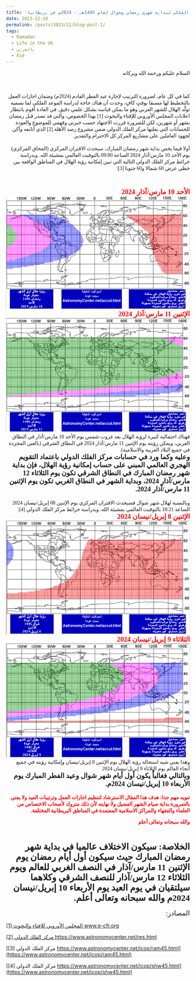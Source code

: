 ```yaml
---
title: 'الحساب الفلكي لبداية شهري رمضان وشوال لعام 1445هـ - 2024م في بريطانيا'
date: 2023-12-20
permalink: /posts/2023/12/blog-post-1/
tags:
  - Ramadan
  - Life in the UK
  - بالعربي
  - Eid
---
```

<div dir="rtl"><span style="font-family:Tahoma;">
السلام عليكم ورحمة الله وبركاته

</span></div>
<br>
<div dir="rtl"><span style="font-family:Tahoma;">
كما في كل عام، لضرورة الترتيب لإجازة عيد الفطر القادم (2024م) وضمان اجازات العمل بالتخطيط لها مسبقا بوقتٍ كافٍ، وجدت أن هناك حاجة لدراسة الموعد الفلكي لما نسميه تولّد الهلال للشهر العربي وهو ما يمكن قياسه بشكل علمي دقيق. في العادة أقوم بانتظار اعلانات المجلس الأوروبي للإفتاء والبحوث [1] بهذا الخصوص، والتي قد تصدر قبل رمضان بشهر أو شهرين، لكن للضرورة قررت الاجتهاد حسب خبرتي وفهمي للموضوع والعودة للحسابات التي يعلنها مركز الفلك الدولي ضمن مشروع رصد الأهلة [2] الذي أتابعه وأكن لجهود العاملين على مشاريع المركز كل الاحترام والتقدير.
</span></div>
<br>
<div dir="rtl"><span style="font-family:Tahoma;">
أولا فيما يخص بداية شهر رمضان المبارك، سيحدث الاقتران المركزي (المحاق المركزي) يوم الأحد 10 مارس/آذار 2024 الساعة 09:00 بالتوقيت العالمي بمشيئة الله. وبدراسة خرائط مركز الفلك الدولي التالية التي تبين إمكانية رؤية الهلال في المناطق الواقعة بين خطي عرض 60 شمالا و60 جنوبا [3]:

</span></div>
<br>
<div dir="rtl"><span style="font-family:Tahoma; font-size:14pt; font-weight: bold; color:red;">الأحد 10 مارس/آذار 2024</span></div>
<img src='/images/ram45_1.gif'>

<div dir="rtl"><span style="font-family:Tahoma; font-size:14pt; font-weight: bold; color:red;">الإثنين 11 مارس/آذار 2024
</span></div>
<img src='/images/ram45_2.gif'>

<br>

<div dir="rtl"><span style="font-family:Tahoma;">
 فهناك احتمالية كبيرة لرؤية الهلال بعد غروب شمس يوم الأحد 10 مارس/آذار في النطاق الغربي، ويمكن رؤيته يوم الإثنين 11 مارس/آذار 2024 في النطاق الشرقي (بالعين المجردة في جميع البلاد العربية والاسلامية).
</span></div>

<div dir="rtl"><span style="font-family:Tahoma; font-size:14pt; font-weight: bold;">وعليه وكما ورد في حسابات مركز الفلك الدولي باعتماد التقويم الهجري العالمي المبني على حساب إمكانية رؤية الهلال، فإن بداية شهر رمضان المبارك في النطاق الشرقي تكون يوم الثلاثاء 12 مارس/آذار 2024، وبداية الشهر في النطاق الغربي تكون يوم الإثنين 11 مارس/آذار 2024.</span></div>
<br>
<div dir="rtl"><span style="font-family:Tahoma;">
وبالنسبة لهلال شهر شوال فسيحدث الاقتران المركزي يوم الإثنين 08 إبريل/نيسان 2024 الساعة 18:21 بالتوقيت العالمي بمشيئة الله. وبدراسة خرائط مركز الفلك الدولي [4]:
</span></div>


<div dir="rtl"><span style="font-family:Tahoma; font-size:14pt; font-weight: bold; color:red;">الإثنين 8 إبريل/نيسان 2024</span></div>
<img src='/images/shw45_1.gif'>

<div dir="rtl"><span style="font-family:Tahoma; font-size:14pt; font-weight: bold; color:red;">الثلاثاء 9 إبريل/نيسان 2024</span></div>
<img src='/images/shw45_2.gif'>

<br>

<div dir="rtl"><span style="font-family:Tahoma;">
وهذا يعني شبه استحالة رؤية الهلال يوم الإثنين 8 إبريل/نيسان وإمكانية رؤيته في جميع أنحاء العالم يوم الثلاثاء 9 إبريل/نيسان 2024</span></div>

<div dir="rtl"><span style="font-family:Tahoma;font-size:14pt; font-weight: bold">وبالتالي فغالباٌ يكون أول أيام شهر شوال وعيد الفطر المبارك يوم الأربعاء 10 إبريل/نيسان 2024م.
</span></div>

<br>

<div dir="rtl"><span style="font-family:Tahoma;font-weight: bold; color:red;">
تنويه مهم جدا: هدف هذا المقال الاسترشاد لتنظيم اجازات العمل وترتيبات العيد ولا يعني بالضرورة بداية صيام الشهر الفضيل ولا نهايته لأن ذلك متروك لأصحاب الاختصاص من العلماء والفقهاء والمراكز الاسلامية المعتمدة في المناطق البريطانية المختلفة.

والله سبحانه وتعالى أعلم
</span></div>
<br>

<div dir="rtl"><span style="font-family:Tahoma;font-size:18pt; font-weight: bold">الخلاصة: سيكون الاختلاف عالميا في بداية شهر رمضان المبارك حيث سيكون أول أيام رمضان يوم الإثنين 11 مارس/آذار في النصف الغربي للعالم ويوم الثلاثاء 12 مارس/آذار للنصف الشرقي وكلاهما سيلتقيان في يوم العيد يوم الأربعاء 10 إبريل/نيسان 2024م والله سبحانه وتعالى أعلم.
</span></div>

<br>
<div dir="rtl"><span style="font-family:Tahoma;font-size:14pt;">المصادر:</span></div>


[[1] المجلس الأوروبي للإفتاء والبحوث www.e-cfr.org ](https://www.e-cfr.org/)
 
[[2] مركز الفلك الدولي https://www.astronomycenter.net/res.html ](https://www.astronomycenter.net/res.html)

[[3] مركز الفلك الدولي https://www.astronomycenter.net/icop/ram45.html](https://www.astronomycenter.net/icop/ram45.html)

[[4] مركز الفلك الدولي https://www.astronomycenter.net/icop/shw45.html](https://www.astronomycenter.net/icop/shw45.html)

